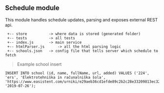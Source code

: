 ## Schedule module

This module handles schedule updates, parsing and exposes external REST api.

```
 +-- store          -> where data is stored (generated folder)
 +-- tests          -> all tests
 +-- index.js       -> main service
 +-- htmlParser.js      -> all the html parsing logic
 +-- schools.json   -> config file that tells server which schedule to fetch
 ``` 
 
> Example school insert
```mysql-sql
INSERT INTO school (id, name, fullName, url, added) VALUES ('224', 'ers', 'Elektrotehniška in računalniška šola', 'https://www.easistent.com/urniki/e29aeb36cd1efde89c2b2c28e33209813ec32756', '2019-07-26');
```
